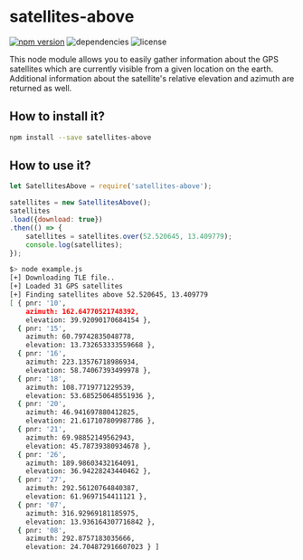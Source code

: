 # satellites-above
[![npm version](https://badge.fury.io/js/satellites-above.svg)](https://badge.fury.io/js/satellites-above)
![dependencies](https://david-dm.org/rastapasta/satellites-above-node.svg)
![license](https://img.shields.io/github/license/rastapasta/satellites-above-node.svg)

This node module allows you to easily gather information about the GPS satellites which are currently visible from a given location on the earth. Additional information about the satellite's relative elevation and azimuth are returned as well.

## How to install it?

```bash
npm install --save satellites-above
```

## How to use it?

```javascript
let SatellitesAbove = require('satellites-above');

satellites = new SatellitesAbove();
satellites
.load({download: true})
.then(() => {
	satellites = satellites.over(52.520645, 13.409779);
	console.log(satellites);
});
```

```bash
$> node example.js 
[+] Downloading TLE file..
[+] Loaded 31 GPS satellites
[+] Finding satellites above 52.520645, 13.409779
[ { pnr: '10',
    azimuth: 162.64770521748392,
    elevation: 39.92090170684154 },
  { pnr: '15',
    azimuth: 60.79742835048778,
    elevation: 13.732653333559668 },
  { pnr: '16',
    azimuth: 223.13576718986934,
    elevation: 58.74067393499978 },
  { pnr: '18',
    azimuth: 108.7719771229539,
    elevation: 53.685250648551936 },
  { pnr: '20',
    azimuth: 46.941697880412825,
    elevation: 21.617107809987786 },
  { pnr: '21',
    azimuth: 69.98852149562943,
    elevation: 45.78739380934678 },
  { pnr: '26',
    azimuth: 189.98603432164091,
    elevation: 36.94228243440462 },
  { pnr: '27',
    azimuth: 292.56120764840387,
    elevation: 61.9697154411121 },
  { pnr: '07',
    azimuth: 316.92969181185975,
    elevation: 13.936164307716842 },
  { pnr: '08',
    azimuth: 292.8757183035666,
    elevation: 24.704872916607023 } ]
```
